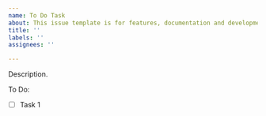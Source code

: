 ```yaml
---
name: To Do Task
about: This issue template is for features, documentation and development additions
title: ''
labels: ''
assignees: ''

---
```


Description.

To Do:
- [ ] Task 1
